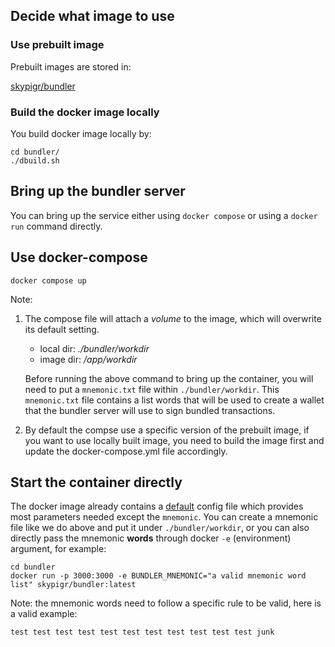
## Decide what image to use

### Use prebuilt image
Prebuilt images are stored in:

[skypigr/bundler](https://hub.docker.com/repository/docker/skypigr/bundler)


### Build the docker image locally
You build docker image locally by:
```shell
cd bundler/
./dbuild.sh
```

## Bring up the bundler server
You can bring up the service either using `docker compose` or using a `docker run` command directly.

## Use docker-compose

```
docker compose up
```

Note:
1. The compose file will attach a *volume* to the image, which will overwrite its default setting.

   * local dir: *./bundler/workdir*
   * image dir: */app/workdir*

   Before running the above command to bring up the container, you will need to put a `mnemonic.txt` file within `./bundler/workdir`. This `mnemonic.txt` file contains a list words that will be used to create a wallet that the bundler server will use to sign bundled transactions.
2. By default the compse use a specific version of the prebuilt image, if you want to use locally built image, you need to build the image first and update the docker-compose.yml file accordingly.


## Start the container directly
The docker image already contains a [default](bundler/workdir/bundler.config.json) config file which provides most parameters needed except the `mnemonic`. You can create a mnemonic file like we do above and put it under `./bundler/workdir`, or you can also directly pass the mnemonic **words** through docker `-e` (environment) argument, for example:
```shell
cd bundler
docker run -p 3000:3000 -e BUNDLER_MNEMONIC="a valid mnemonic word list" skypigr/bundler:latest
```

Note: the mnemonic words need to follow a specific rule to be valid, here is a valid example:
```
test test test test test test test test test test test junk
```
